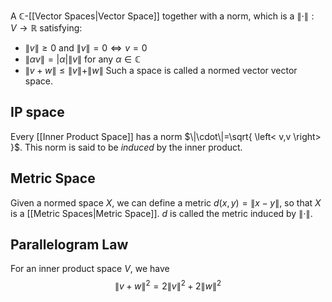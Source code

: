 A $\mathbb{C}$-[[Vector Spaces|Vector Space]] together with a norm, which is a $\|\cdot\|:V\to\mathbb{R}$ satisfying:
- $\|v\|\geq 0$ and $\|v\|=0\iff v=0$
- $\|\alpha v\|=|\alpha|\|v\|$ for any $\alpha \in\mathbb{C}$
- $\|v+w\|\leq\|v\|+\|w\|$
Such a space is called a normed vector vector space.
## IP space
Every [[Inner Product Space]] has a norm $\|\cdot\|=\sqrt{ \left< v,v \right> }$. This norm is said to be *induced* by the inner product.
## Metric Space
Given a normed space $X$, we can define a metric $d(x,y)=\| x-y \|$, so that $X$ is a [[Metric Spaces|Metric Space]]. $d$ is called the metric induced by $\| \cdot \|$.
## Parallelogram Law
For an inner product space $V$, we have 
$$
\| v+w \| ^{2}=2\| v \| ^{2}+2\| w \| ^{2}
$$